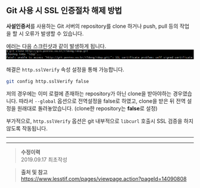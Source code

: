 ## Git 사용 시 SSL 인증절차 해제 방법

**사설인증서**를 사용하는 Git 서버의 repository를 clone 하거나 push, pull 등의 작업을 할 시 오류가 발생할 수 있습니다.

에러는 다음 스크린샷과 같이 발생하게 됩니다.
![CSRF 구글 검색 결과](/images/disable-ssl-verify-01.png)

해결은 `http.sslVerify` 속성 설정을 통해 가능합니다.

```sh
git config http.sslVerify false
```

저의 경우에는 이미 로컬에 존재하는 repository가 아닌 clone을 받아야하는 경우였습니다.
따라서 `--global` 옵션으로 전역설정을 false로 하였고, clone을 받은 뒤 전역 설정을 원래대로 돌려놓았습니다.
(clone한 repository는 **false**로 설정)

부가적으로, `http.sslVerify` 옵션은 git 내부적으로 `libcurl` 호출시 SSL 검증을 하지 않도록 작동됩니다.

___

___

>**수정이력**  
2019.09.17 최초작성

>**출처 및 참고**  
https://www.lesstif.com/pages/viewpage.action?pageId=14090808  